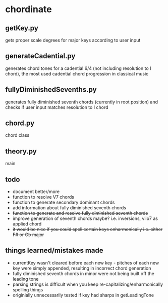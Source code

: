 # chordinate

## getKey.py
gets proper scale degrees for major keys according to user input

## generateCadential.py
generates chord tones for a cadential 6/4 (not including resolution to I chord), the most used cadential chord progression in classical music

## fullyDiminishedSevenths.py
generates fully diminished seventh chords (currently in root position) and checks if user input matches resolution to I chord 

## chord.py
chord class

## theory.py
main 

## todo
- document better/more
- function to resolve V7 chords
- function to generate secondary dominant chords
- add information about fully diminished seventh chords
- ~~function to generate and resolve fully diminished seventh chords~~
- improve generation of seventh chords maybe? i.e. inversions, viio7 as applied chord
- ~~it would be nice if you could spell certain keys enharmonically i.e. either F# or Gb major~~

## things learned/mistakes made
- currentKey wasn't cleared before each new key - pitches of each new key were simply appended, resulting in incorrect chord generation
- fully diminished seventh chords in minor were not being built off the leading tone
- parsing strings is difficult when you keep re-capitalizing/enharmonically spelling things
- originially unnecessarily tested if key had sharps in getLeadingTone